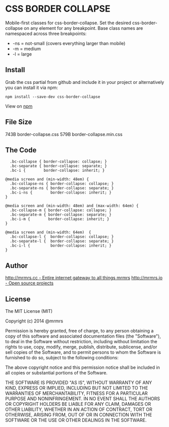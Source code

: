 # CSS BORDER COLLAPSE

  Mobile-first classes for css-border-collapse.
  Set the desired css-border-collapse on any element for any breakpoint.
  Base class names are namespaced across three breakpoints:

*  -ns = not-small (covers everything larger than mobile)
*  -m  = medium
*  -l  = large

## Install
Grab the css partial from github and include it in your project or alternatively
you can install it via npm:
```
npm install --save-dev css-border-collapse
```
View on [npm](https://www.npmjs.org/package/css-border-collapse)


## File Size

743B border-collapse.css
579B border-collapse.min.css

## The Code
```
  .bc-collapse { border-collapse: collapse; }
  .bc-separate { border-collapse: separate; }
  .bc-i {        border-collapse: inherit; }

@media screen and (min-width: 48em) {
  .bc-collapse-ns { border-collapse: collapse; }
  .bc-separate-ns { border-collapse: separate; }
  .bc-i-ns {        border-collapse: inherit; }
}

@media screen and (min-width: 48em) and (max-width: 64em) {
  .bc-collapse-m { border-collapse: collapse; }
  .bc-separate-m { border-collapse: separate; }
  .bc-i-m {        border-collapse: inherit; }
}

@media screen and (min-width: 64em)  {
  .bc-collapse-l {  border-collapse: collapse; }
  .bc-separate-l {  border-collapse: separate; }
  .bc-i-l {         border-collapse: inherit; }
}

```

## Author

[http://mrmrs.cc - Entire internet gateway to all things mrmrs](http://mrmrs.cc)
[http://mrmrs.io - Open source projects](http://mrmrs.io)

## License

The MIT License (MIT)

Copyright (c) 2014 @mrmrs

Permission is hereby granted, free of charge, to any person obtaining a copy
of this software and associated documentation files (the "Software"), to deal
in the Software without restriction, including without limitation the rights
to use, copy, modify, merge, publish, distribute, sublicense, and/or sell
copies of the Software, and to permit persons to whom the Software is
furnished to do so, subject to the following conditions:

The above copyright notice and this permission notice shall be included in
all copies or substantial portions of the Software.

THE SOFTWARE IS PROVIDED "AS IS", WITHOUT WARRANTY OF ANY KIND, EXPRESS OR
IMPLIED, INCLUDING BUT NOT LIMITED TO THE WARRANTIES OF MERCHANTABILITY,
FITNESS FOR A PARTICULAR PURPOSE AND NONINFRINGEMENT. IN NO EVENT SHALL THE
AUTHORS OR COPYRIGHT HOLDERS BE LIABLE FOR ANY CLAIM, DAMAGES OR OTHER
LIABILITY, WHETHER IN AN ACTION OF CONTRACT, TORT OR OTHERWISE, ARISING FROM,
OUT OF OR IN CONNECTION WITH THE SOFTWARE OR THE USE OR OTHER DEALINGS IN
THE SOFTWARE.

